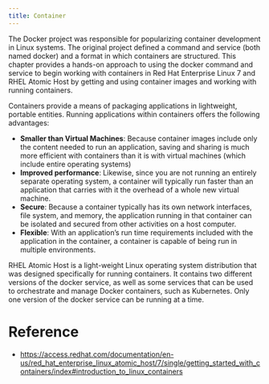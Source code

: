 ```yaml
---
title: Container
---
```


The Docker project was responsible for popularizing container development in Linux systems. The original project defined a command and service (both named docker) and a format in which containers are structured. This chapter provides a hands-on approach to using the docker command and service to begin working with containers in Red Hat Enterprise Linux 7 and RHEL Atomic Host by getting and using container images and working with running containers. 


 Containers provide a means of packaging applications in lightweight, portable entities. Running applications within containers offers the following advantages:

- **Smaller than Virtual Machines**: Because container images include only the content needed to run an application, saving and sharing is much more efficient with containers than it is with virtual machines (which include entire operating systems)
- **Improved performance**: Likewise, since you are not running an entirely separate operating system, a container will typically run faster than an application that carries with it the overhead of a whole new virtual machine.
- **Secure**: Because a container typically has its own network interfaces, file system, and memory, the application running in that container can be isolated and secured from other activities on a host computer.
- **Flexible**: With an application’s run time requirements included with the application in the container, a container is capable of being run in multiple environments. 



RHEL Atomic Host is a light-weight Linux operating system distribution that was designed specifically for running containers. It contains two different versions of the docker service, as well as some services that can be used to orchestrate and manage Docker containers, such as Kubernetes. Only one version of the docker service can be running at a time. 




# Reference 
 -  https://access.redhat.com/documentation/en-us/red_hat_enterprise_linux_atomic_host/7/single/getting_started_with_containers/index#introduction_to_linux_containers
